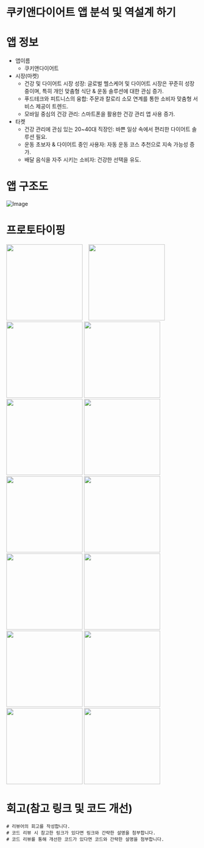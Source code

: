 # 쿠키앤다이어트 앱 분석 및 역설계 하기
# 앱 정보
- 앱이름
  - 쿠키앤다이어트
- 시장(마켓)
  - 건강 및 다이어트 시장 성장: 글로벌 헬스케어 및 다이어트 시장은 꾸준히 성장 중이며, 특히 개인 맞춤형 식단 & 운동 솔루션에 대한 관심 증가.
  - 푸드테크와 피트니스의 융합: 주문과 칼로리 소모 연계를 통한 소비자 맞춤형 서비스 제공이 트렌드.
  - 모바일 중심의 건강 관리: 스마트폰을 활용한 건강 관리 앱 사용 증가.
- 타켓
  - 건강 관리에 관심 있는 20~40대 직장인: 바쁜 일상 속에서 편리한 다이어트 솔루션 필요.
  - 운동 초보자 & 다이어트 중인 사용자: 자동 운동 코스 추천으로 지속 가능성 증가.
  - 배달 음식을 자주 시키는 소비자: 건강한 선택을 유도.


# 앱 구조도
![Image](https://github.com/user-attachments/assets/87b22f57-d18e-48b9-9fc0-02dc8696949a)

# 프로토타이핑
<img src="https://github.com/user-attachments/assets/d180e0e7-7c32-4d38-a9cb-0f45b4880fa2" width="200">&nbsp;&nbsp;&nbsp; 
<img src="https://github.com/user-attachments/assets/c90560c3-4066-4a8e-9e01-04b7111fe7f2" width="200">&nbsp;&nbsp;&nbsp; 
<img src="https://github.com/user-attachments/assets/392eb057-a0dd-481a-952a-c27b792b1ae2" width="200">
<img src="https://github.com/user-attachments/assets/8f19fd49-e682-45f0-a0f0-dfc38ac1357e" width="200">
<img src="https://github.com/user-attachments/assets/55eb1cb7-20d7-4874-a1cc-9ed497a787d4" width="200">
<img src="https://github.com/user-attachments/assets/18095ffe-a6e4-4950-847e-4a8c62506c24" width="200">
<img src="https://github.com/user-attachments/assets/2919c0cd-e8a6-4bcc-964b-e92f00c044b4" width="200">
<img src="https://github.com/user-attachments/assets/3f464b06-a500-4ce2-b9f1-ca8c35671be1" width="200">
<img src="https://github.com/user-attachments/assets/5ed879d8-0abf-46c9-a593-10536529af30" width="200">
<img src="https://github.com/user-attachments/assets/942161b3-fc8d-4932-93e9-e39e12234dfc" width="200">
<img src="https://github.com/user-attachments/assets/03e33cd5-cb19-4cc9-a1c1-7e19f2595e12" width="200">
<img src="https://github.com/user-attachments/assets/289aa0ce-4109-4f6e-a838-e65de3fb2f12" width="200">
<img src="https://github.com/user-attachments/assets/d008df2b-aba1-4d63-8f54-4a352789439b" width="200">
<img src="https://github.com/user-attachments/assets/1cbe4d30-b508-450c-a53d-a92a16c772e0" width="200">



# 회고(참고 링크 및 코드 개선)
```
# 리뷰어의 회고를 작성합니다.
# 코드 리뷰 시 참고한 링크가 있다면 링크와 간략한 설명을 첨부합니다.
# 코드 리뷰를 통해 개선한 코드가 있다면 코드와 간략한 설명을 첨부합니다.
```
